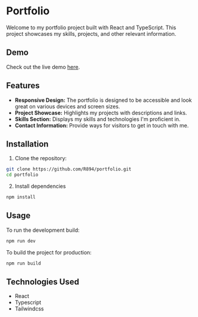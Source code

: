 # Portfolio
Welcome to my portfolio project built with React and TypeScript. This project showcases my skills, projects, and other relevant information.

## Demo

Check out the live demo [here](#).

## Features

- **Responsive Design:** The portfolio is designed to be accessible and look great on various devices and screen sizes.
- **Project Showcase:** Highlights my projects with descriptions and links.
- **Skills Section:** Displays my skills and technologies I'm proficient in.
- **Contact Information:** Provide ways for visitors to get in touch with me.

## Installation

1. Clone the repository:

```bash
git clone https://github.com/R894/portfolio.git
cd portfolio
```

2. Install dependencies

```bash
npm install
```

## Usage

To run the development build:
```bash
npm run dev
```

To build the project for production:
```bash
npm run build
```
## Technologies Used
* React
* Typescript
* Tailwindcss

